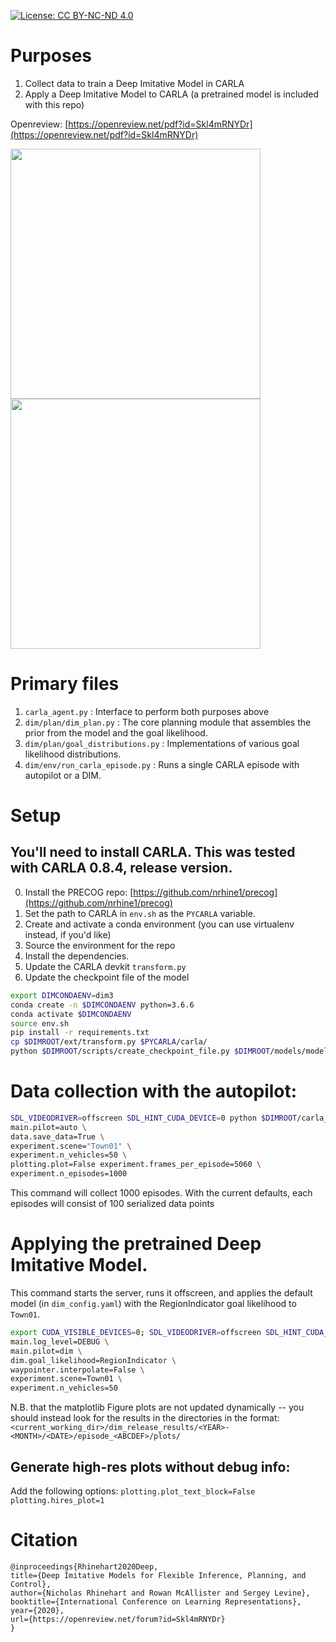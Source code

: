 [![License: CC BY-NC-ND 4.0](https://img.shields.io/badge/License-CC%20BY--NC--ND%204.0-lightgrey.svg)](https://creativecommons.org/licenses/by-nc-nd/4.0/)

# Purposes

1. Collect data to train a Deep Imitative Model in CARLA
2. Apply a Deep Imitative Model to CARLA (a pretrained model is included with this repo)

Openreview: [https://openreview.net/pdf?id=Skl4mRNYDr](https://openreview.net/pdf?id=Skl4mRNYDr)

<img src="example_ims/mixture.gif" width="400"/><img src="example_ims/region.gif" width="400"/>

# Primary files

1. `carla_agent.py` : Interface to perform both purposes above
2. `dim/plan/dim_plan.py` : The core planning module that assembles the prior from the model and the goal likelihood.
3. `dim/plan/goal_distributions.py` : Implementations of various goal likelihood distributions.
4. `dim/env/run_carla_episode.py` : Runs a single CARLA episode with autopilot or a DIM.

# Setup
## You'll need to install CARLA. This was tested with CARLA 0.8.4, release version.

0. Install the PRECOG repo: [https://github.com/nrhine1/precog](https://github.com/nrhine1/precog)
1. Set the path to CARLA in `env.sh` as the `PYCARLA` variable.
2. Create and activate a conda environment (you can use virtualenv instead, if you'd like)
3. Source the environment for the repo
4. Install the dependencies.
5. Update the CARLA devkit `transform.py`
6. Update the checkpoint file of the model

```bash
export DIMCONDAENV=dim3
conda create -n $DIMCONDAENV python=3.6.6
conda activate $DIMCONDAENV
source env.sh
pip install -r requirements.txt
cp $DIMROOT/ext/transform.py $PYCARLA/carla/
python $DIMROOT/scripts/create_checkpoint_file.py $DIMROOT/models/model_0/
```

# Data collection with the autopilot:

```bash
SDL_VIDEODRIVER=offscreen SDL_HINT_CUDA_DEVICE=0 python $DIMROOT/carla_agent.py \
main.pilot=auto \
data.save_data=True \
experiment.scene="Town01" \
experiment.n_vehicles=50 \
plotting.plot=False experiment.frames_per_episode=5060 \
experiment.n_episodes=1000
```

This command will collect 1000 episodes. With the current defaults, each episodes will consist of 100 serialized data points

# Applying the pretrained Deep Imitative Model. 
This command starts the server, runs it offscreen, and applies the default model (in `dim_config.yaml`) with the RegionIndicator goal likelihood to `Town01`.
```bash
export CUDA_VISIBLE_DEVICES=0; SDL_VIDEODRIVER=offscreen SDL_HINT_CUDA_DEVICE=0 python -m pdb -c c $DIMROOT/carla_agent.py \
main.log_level=DEBUG \
main.pilot=dim \
dim.goal_likelihood=RegionIndicator \
waypointer.interpolate=False \
experiment.scene=Town01 \
experiment.n_vehicles=50
```
N.B. that the matplotlib Figure plots are not updated dynamically -- you should instead look for the results in the directories in the format: ```<current_working_dir>/dim_release_results/<YEAR>-<MONTH>/<DATE>/episode_<ABCDEF>/plots/```

## Generate high-res plots without debug info:
Add the following options: `plotting.plot_text_block=False plotting.hires_plot=1`

# Citation
```
@inproceedings{Rhinehart2020Deep,
title={Deep Imitative Models for Flexible Inference, Planning, and Control},
author={Nicholas Rhinehart and Rowan McAllister and Sergey Levine},
booktitle={International Conference on Learning Representations},
year={2020},
url={https://openreview.net/forum?id=Skl4mRNYDr}
}
```
